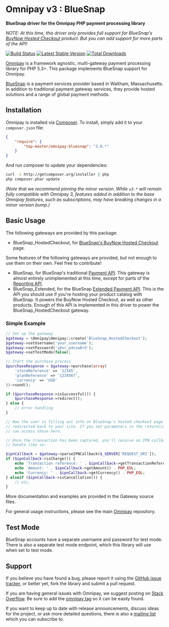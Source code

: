 # Omnipay v3 : BlueSnap

**BlueSnap driver for the Omnipay PHP payment processing library**

_NOTE: At this time, this driver only provides full support for BlueSnap's [BuyNow Hosted Checkout](https://support.bluesnap.com/docs/intro-hosted-checkout) product. But you can add support for more parts of the API!_

[![Build Status](https://travis-ci.org/top-master/omnipay-bluesnap.png?branch=master)](https://travis-ci.org/top-master/omnipay-bluesnap)
[![Latest Stable Version](https://poser.pugx.org/top-master/omnipay-bluesnap/version.png)](https://packagist.org/packages/top-master/omnipay-bluesnap)
[![Total Downloads](https://poser.pugx.org/top-master/omnipay-bluesnap/d/total.png)](https://packagist.org/packages/top-master/omnipay-bluesnap)

[Omnipay](https://github.com/thephpleague/omnipay) is a framework agnostic, multi-gateway payment processing library for PHP 5.3+. This package implements BlueSnap support for Omnipay.

[BlueSnap](https://bluesnap.com/) is a payment services provider based in Waltham, Massachusetts. In addition to traditional payment gateway services, they provide hosted solutions and a range of global payment methods.

## Installation

Omnipay is installed via [Composer](http://getcomposer.org/).
To install, simply add it to your `composer.json` file:

```json
{
    "require": {
        "top-master/omnipay-bluesnap": "3.0.*"
    }
}
```

And run composer to update your dependencies:

```sh
curl -s http://getcomposer.org/installer | php
php composer.phar update
```

_(Note that we recommend pinning the minor version.
While `v3.*` will remain fully compatible with Omnipay 3,
features added in addition to the base Omnipay features,
such as subscriptions, may have breaking changes in a minor version bump.)_

## Basic Usage

The following gateways are provided by this package:

* BlueSnap_HostedCheckout, for
[BlueSnap's BuyNow Hosted Checkout](https://support.bluesnap.com/docs/intro-extended-api) page.

Some features of the following gateways are provided, but not enough to use them on their own. Feel free to contribute!

* BlueSnap, for BlueSnap's traditional [Payment API](https://developers.bluesnap.com/v8976-JSON/docs).
This gateway is almost entirely unimplemented at this time,
except for parts of the [Reporting API](https://developers.bluesnap.com/v8976-Tools/docs).
* BlueSnap\_Extended, for the BlueSnap [Extended Payment API](https://developers.bluesnap.com/v8976-Extended/docs).
This is the API you should use if you're hosting your product catalog with BlueSnap.
It powers the BuyNow Hosted Checkout, as well as other products.
Enough of this API is implemented in this driver to power the BlueSnap\_HostedCheckout gateway.

### Simple Example

```php
// Set up the gateway
$gateway = \Omnipay\Omnipay::create('BlueSnap_HostedCheckout');
$gateway->setUsername('your_username');
$gateway->setPassword('y0ur_p4ssw0rd');
$gateway->setTestMode(false);

// Start the purchase process
$purchaseResponse = $gateway->purchase(array(
    'storeReference' => '12345',
    'planReference' => '1234567',
    'currency' => 'USD'
))->send();

if ($purchaseResponse->isSuccessful()) {
    $purchaseResponse->redirect();
} else {
    // error handling
}

// Now the user is filling out info on BlueSnap's hosted checkout page. Then they get
// redirected back to your site. If you set parameters in the return/callback URL, you
// can access those here.

// Once the transaction has been captured, you'll receive an IPN callback, which you can
// handle like so:

$ipnCallback = $gateway->parseIPNCallback($_SERVER['REQUEST_URI']);
if ($ipnCallback->isCharge()) {
    echo 'Transaction reference: ' . $ipnCallback->getTransactionReference() . PHP_EOL;
    echo 'Amount: ' . $ipnCallback->getAmount() . PHP_EOL;
    echo 'Currency: ' . $ipnCallback->getCurrency() . PHP_EOL;
} elseif ($ipnCallback->isCancellation()) {
    // etc.
}
```

More documentation and examples are provided in the Gateway source files.

For general usage instructions, please see the main [Omnipay](https://github.com/thephpleague/omnipay) repository.

## Test Mode

BlueSnap accounts have a separate username and password for test mode. There is also a separate test mode endpoint, which this library will use when set to test mode.

## Support

If you believe you have found a bug, please report it using the [GitHub issue tracker](https://github.com/top-master/omnipay-bluesnap/issues), or better yet, fork the library and submit a pull request.

If you are having general issues with Omnipay, we suggest posting on [Stack Overflow](http://stackoverflow.com/). Be sure to add the
[omnipay tag](http://stackoverflow.com/questions/tagged/omnipay) so it can be easily found.

If you want to keep up to date with release announcements, discuss ideas for the project, or ask more detailed questions, there is also a [mailing list](https://groups.google.com/forum/#!forum/omnipay) which you can subscribe to.
